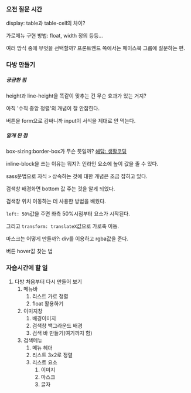### 오전 질문 시간

display: table과 table-cell의 차이?

가로메뉴 구현 방법: float, width 정의 등등...

여러 방식 중에 무엇을 선택할까? 프론트엔드 쪽에서는 페이스북 그룹에 질문하는 편.

### 다방 만들기


##### 궁금한 점

height과 line-height을 똑같이 맞추는 건 무슨 효과가 있는 거지?

아직 '수직 중앙 정렬'의 개념이 잘 안잡힌다.

버튼을 form으로 감싸니까 input이 서식을 제대로 안 먹는다.

##### 알게 된 점
box-sizing:border-box가 무슨 뜻일까?
[해답: 생활코딩](https://opentutorials.org/course/2418/13405)


inline-block을 쓰는 이유는 뭐지?: 인라인 요소에 높이 값을 줄 수 있다.

sass문법으로 자식 `>` 상속하는 것에 대한 개념은 조금 잡히고 있다.

검색창 배경화면 bottom 값 주는 것을 알게 되었다.

검색창 위치 이동하는 데 사용한 방법을 배웠다.

`left: 50%`값을 주면 좌측 50%시점부터 요소가 시작된다.

그리고 `transform: translateX`값으로 가로축 이동.

마스크는 어떻게 만들까?: div를 이용하고 rgba값을 준다.

버튼 hover값 찾는 법


### 자습시간에 할 일

1. 다방 처음부터 다시 만들어 보기
	1. 메뉴바
		1. 리스트 가로 정렬
		2. float 활용하기
	2. 이미지창
		1. 배경이미지
		2. 검색창 백그라운드 배경
		3. 검색 바 만들기(여기까지 함)
	3. 검색메뉴
		1. 메뉴 헤더
		2. 리스트 3x2로 정렬
		3. 리스트 요소
			1. 이미지
			2. 마스크
			3. 글자
